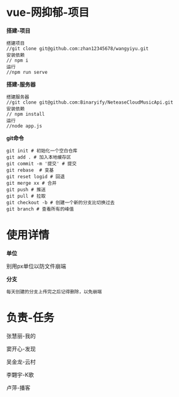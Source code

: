 # vue-网抑郁-项目

**搭建-项目**

```
搭建项目 
//git clone git@github.com:zhan12345678/wangyiyu.git
安装依赖 
// npm i
运行
//npm run serve
```

**搭建-服务器**

```
搭建服务器
//git clone git@github.com:Binaryify/NeteaseCloudMusicApi.git 
安装依赖
// npm install
运行
//node app.js
```

**git命令**

```
git init # 初始化一个空白仓库
git add . # 加入本地缓存区
git commit -m '提交' # 提交
git rebase  # 变基
git reset logid # 回退
git merge xx # 合并
git push # 推送
git pull # 拉取
git checkout -b # 创建一个新的分支比切换过去
git branch # 查看所有的峰值
```

# 使用详情

**单位** 

别用px单位以防文件崩端

**分支**

`每天创建的分支上传完之后记得删除，以免崩端`

# 负责-任务

张慧丽-我的

窦开心-发现

吴金龙-云村

李翾宇-K歌

卢萍-播客